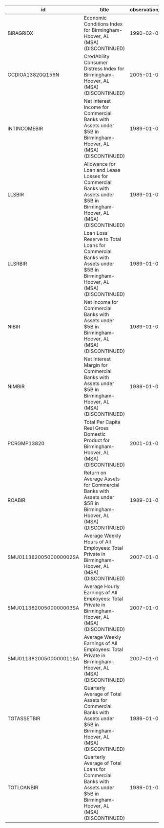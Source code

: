 | id                     | title                                                                                                                        | observation_start   | observation_end   |
|------------------------|------------------------------------------------------------------------------------------------------------------------------|---------------------|-------------------|
| BIRAGRIDX              | Economic Conditions Index for Birmingham-Hoover, AL (MSA) (DISCONTINUED)                                                     | 1990-02-01          | 2019-12-01        |
| CCDIOA13820Q156N       | CredAbility Consumer Distress Index for Birmingham-Hoover, AL (MSA) (DISCONTINUED)                                           | 2005-01-01          | 2013-01-01        |
| INTINCOMEBIR           | Net Interest Income for Commercial Banks with Assets under $5B in Birmingham-Hoover, AL (MSA) (DISCONTINUED)                 | 1989-01-01          | 2020-07-01        |
| LLSBIR                 | Allowance for Loan and Lease Losses for Commercial Banks with Assets under $5B in Birmingham-Hoover, AL (MSA) (DISCONTINUED) | 1989-01-01          | 2020-07-01        |
| LLSRBIR                | Loan Loss Reserve to Total Loans for Commercial Banks with Assets under $5B in Birmingham-Hoover, AL (MSA) (DISCONTINUED)    | 1989-01-01          | 2020-07-01        |
| NIBIR                  | Net Income for Commercial Banks with Assets under $5B in Birmingham-Hoover, AL (MSA) (DISCONTINUED)                          | 1989-01-01          | 2020-07-01        |
| NIMBIR                 | Net Interest Margin for Commercial Banks with Assets under $5B in Birmingham-Hoover, AL (MSA) (DISCONTINUED)                 | 1989-01-01          | 2020-07-01        |
| PCRGMP13820            | Total Per Capita Real Gross Domestic Product for Birmingham-Hoover, AL (MSA) (DISCONTINUED)                                  | 2001-01-01          | 2017-01-01        |
| ROABIR                 | Return on Average Assets for Commercial Banks with Assets under $5B in Birmingham-Hoover, AL (MSA) (DISCONTINUED)            | 1989-01-01          | 2020-07-01        |
| SMU01138200500000002SA | Average Weekly Hours of All Employees: Total Private in Birmingham-Hoover, AL (MSA) (DISCONTINUED)                           | 2007-01-01          | 2022-03-01        |
| SMU01138200500000003SA | Average Hourly Earnings of All Employees: Total Private in Birmingham-Hoover, AL (MSA) (DISCONTINUED)                        | 2007-01-01          | 2022-03-01        |
| SMU01138200500000011SA | Average Weekly Earnings of All Employees: Total Private in Birmingham-Hoover, AL (MSA) (DISCONTINUED)                        | 2007-01-01          | 2022-03-01        |
| TOTASSETBIR            | Quarterly Average of Total Assets for Commercial Banks with Assets under $5B in Birmingham-Hoover, AL (MSA) (DISCONTINUED)   | 1989-01-01          | 2020-07-01        |
| TOTLOANBIR             | Quarterly Average of Total Loans for Commercial Banks with Assets under $5B in Birmingham-Hoover, AL (MSA) (DISCONTINUED)    | 1989-01-01          | 2020-07-01        |